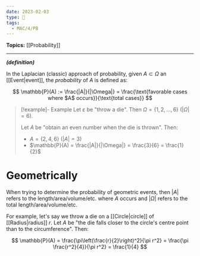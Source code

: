 ```yaml
---
date: 2023-02-03
type: 🧠
tags:
  - MAC/4/PB
---
```


**Topics:** [[Probability]]

---

_**(definition)**_

In the Laplacian (classic) approach of probability, given $A \subset \Omega$ an [[Event|event]], the _probability_ of $A$ is defined as:

$$
\mathbb{P}(A) := \frac{|A|}{|\Omega|} = \frac{\text{favorable cases where $A$ occurs}}{\text{total cases}}
$$

> [!example]- Example
> Let $\varepsilon$ be "throw a die". Then $\Omega = \{ 1, 2, \dots, 6 \}$ ($|\Omega| = 6$).
>
> Let $A$ be "obtain an even number when the die is thrown". Then:
> - $A = \{ 2, 4, 6 \}$ ($|A| = 3$)
> - $\mathbb{P}(A) = \frac{|A|}{|\Omega|} = \frac{3}{6} = \frac{1}{2}$

# Geometrically

When trying to determine the probability of geometric events, then $|A|$ refers to the length/area/volume/etc. where $A$ occurs and $|\Omega|$ refers to the total length/area/volume/etc.

For example, let's say we throw a die on a [[Circle|circle]] of [[Radius|radius]] $r$. Let $A$ be "the die falls closer to the circle's centre point than to the circumference". Then:

$$
\mathbb{P}(A) = \frac{\pi\left(\frac{r}{2}\right)^2}{\pi r^2} = \frac{\pi \frac{r^2}{4}}{\pi r^2} = \frac{1}{4}
$$
